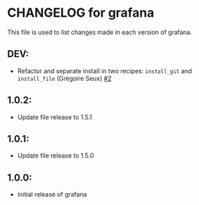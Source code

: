 # CHANGELOG for grafana

This file is used to list changes made in each version of grafana.

## DEV:

* Refactor and separate install in two recipes: `install_git` and `install_file`
   (Grégoire Seux) [#2](https://github.com/JonathanTron/chef-grafana/pull/2)

## 1.0.2:

* Update file release to 1.5.1

## 1.0.1:

* Update file release to 1.5.0

## 1.0.0:

* Initial release of grafana
